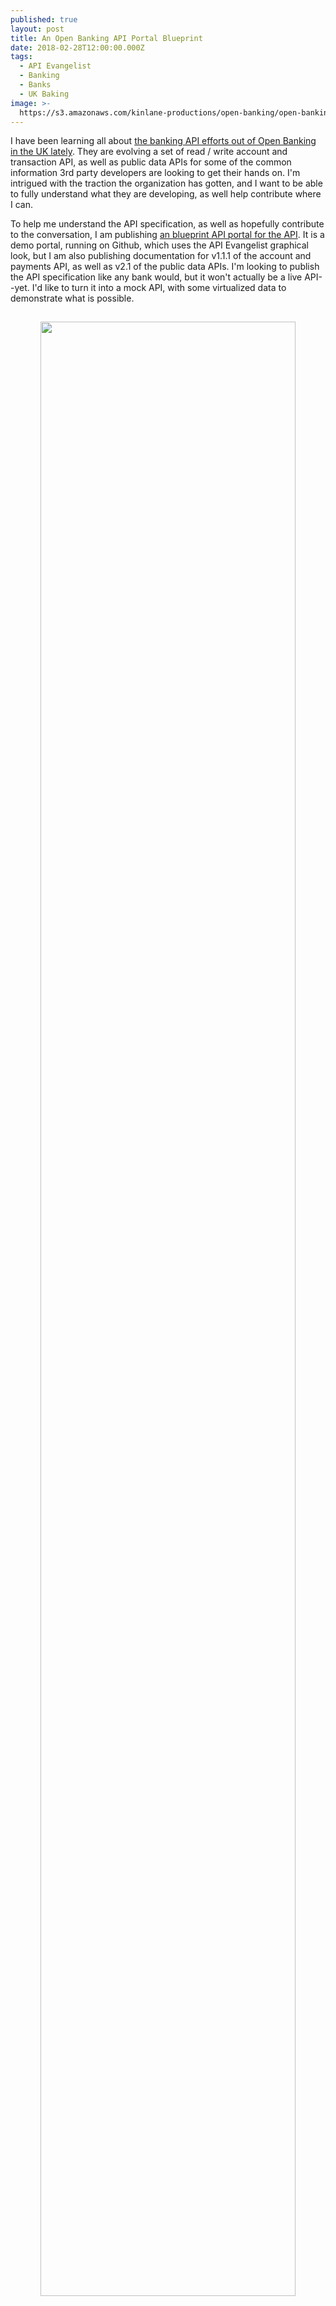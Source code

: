 ```yaml
---
published: true
layout: post
title: An Open Banking API Portal Blueprint
date: 2018-02-28T12:00:00.000Z
tags:
  - API Evangelist
  - Banking
  - Banks
  - UK Baking
image: >-
  https://s3.amazonaws.com/kinlane-productions/open-banking/open-banking-accounts-documentation-screenshot.png
---
```

<p>I have been learning all about <a href="https://www.openbanking.org.uk/">the banking API efforts out of Open Banking in the UK lately</a>. They are evolving a set of read / write account and transaction API, as well as public data APIs for some of the common information 3rd party developers are looking to get their hands on. I'm intrigued with the traction the organization has gotten, and I want to be able to fully understand what they are developing, as well help contribute where I can.</p>
<p>To help me understand the API specification, as well as hopefully contribute to the conversation, I am publishing <a href="http://open.banking.blueprint.apievangelist.com/">an blueprint API portal for the API</a>. It is a demo portal, running on Github, which uses the API Evangelist graphical look, but I am also publishing documentation for v1.1.1 of the account and payments API, as well as v2.1 of the public data APIs. I'm looking to publish the API specification like any bank would, but it won't actually be a live API--yet. I'd like to turn it into a mock API, with some virtualized data to demonstrate what is possible.</p>
<p align="center"><a href="http://open.banking.blueprint.apievangelist.com/"><img src="{{ page.image }}" width="90%" align="center" style="padding: 15px;" /></a></p>
<p>I've only had time to publish the overview of the project, and the documentation for each current version. I have a todo list of things I would like to invest in when I have more time. Eventually, I want it to be a complete, forkable Open Banking API portal that any bank in the UK could publish. Then I'm looking to create country specific versions to help push French, German, and other banks to push a portal. It doesn't have to be my solution that the banks use, but hopefully they'll at least use what I have provided as a blueprint. The goal isn't just to get them to use the portal, it is to get them implementing their bank's API developer portal in a standardized way--similar to the API specification from Open Banking, but this is the portal specification.</p>
<p>I will spend time on the portal over the next couple of weeks. If there is something you'd like to see accomplished, or something I'm missing entirely, feel free to <a href="https://github.com/european-banking-apis/open-banking-blueprint/issues">submit a Github issue for the project</a>. The project repository is a little messy right now as it is in full development, so if you fork, be careful--you might want to wait.</p>
